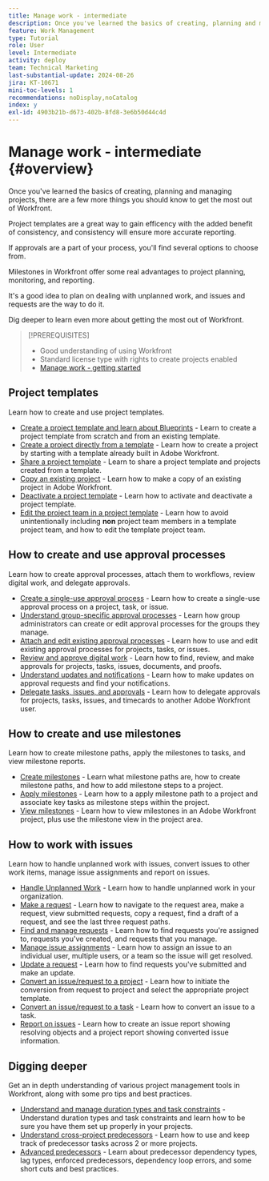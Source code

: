 ```yaml
---
title: Manage work - intermediate
description: Once you've learned the basics of creating, planning and managing projects, there are a few more things you should know to get the most out of Workfront.
feature: Work Management
type: Tutorial
role: User
level: Intermediate
activity: deploy
team: Technical Marketing
last-substantial-update: 2024-08-26
jira: KT-10671
mini-toc-levels: 1
recommendations: noDisplay,noCatalog
index: y
exl-id: 4903b21b-d673-402b-8fd8-3e6b50d44c4d
---
```

# Manage work - intermediate {#overview}

Once you've learned the basics of creating, planning and managing projects, there are a few more things you should know to get the most out of Workfront. 

Project templates are a great way to gain efficency with the added benefit of consistency, and consistency will ensure more accurate reporting. 

If approvals are a part of your process, you'll find several options to choose from. 

Milestones in Workfront offer some real advantages to project planning, monitoring, and reporting.

It's a good idea to plan on dealing with unplanned work, and issues and requests are the way to do it.

Dig deeper to learn even more about getting the most out of Workfront.

>[!PREREQUISITES]
>
>* Good understanding of using Workfront
>* Standard license type with rights to create projects enabled
>* [Manage work - getting started](https://experienceleague.adobe.com/?recommended=Workfront-U-1-2022.1.planners)


## Project templates

Learn how to create and use project templates.

* [Create a project template and learn about Blueprints](create-a-project-template.md) - Learn to create a project template from scratch and from an existing template.
* [Create a project directly from a template](create-a-project-directly-from-a-template.md) - Learn how to create a project by starting with a template already built in Adobe Workfront.
* [Share a project template](share-a-project-template.md) - Learn to share a project template and projects created from a template.
* [Copy an existing project](/help/manage-work/manage-projects/copy-an-existing-project.md) - Learn how to make a copy of an existing project in Adobe Workfront.
* [Deactivate a project template](deactivate-a-project-template.md) - Learn how to activate and deactivate a project template.
* [Edit the project team in a project template](edit-the-project-team-in-a-project-template.md) - Learn how to avoid unintentionally including **non** project team members in a template project team, and how to edit the template project team.

## How to create and use approval processes

Learn how to create approval processes, attach them to workflows, review digital work, and delegate approvals.

* [Create a single-use approval process](create-a-single-use-approval-process.md) - Learn how to create a single-use approval process on a project, task, or issue.
* [Understand group-specific approval processes](group-specific-approval-processes.md) - Learn how group administrators can create or edit approval processes for the groups they manage.
* [Attach and edit existing approval processes](attach-and-edit-existing-approval-processes.md) - Learn how to use and edit existing approval processes for projects, tasks, or issues.
* [Review and approve digital work](review-and-approve-digital-work.md) - Learn how to find, review, and make approvals for projects, tasks, issues, documents, and proofs.
* [Understand updates and notifications](understand-updates-and-notifications.md) - Learn how to make updates on approval requests and find your notifications.
* [Delegate tasks, issues, and approvals](delegate-approvals.md) - Learn how to delegate approvals for projects, tasks, issues, and timecards to another Adobe Workfront user.

## How to create and use milestones

Learn how to create milestone paths, apply the milestones to tasks, and view milestone reports.

* [Create milestones](creating-milestones.md) - Learn what milestone paths are, how to create milestone paths, and how to add milestone steps to a project.
* [Apply milestones](apply-milestones.md) - Learn how to a apply milestone path to a project and associate key tasks as milestone steps within the project.
* [View milestones](view-milestones.md) - Learn how to view milestones in an Adobe Workfront project, plus use the milestone view in the project area.

## How to work with issues

Learn how to handle unplanned work with issues, convert issues to other work items, manage issue assignments and report on issues.

* [Handle Unplanned Work](handle-unplanned-work.md) - Learn how to handle unplanned work in your organization.
* [Make a request](make-a-request.md) - Learn how to navigate to the request area, make a request, view submitted requests, copy a request, find a draft of a request, and see the last three request paths.
* [Find and manage requests](find-requests.md) - Learn how to find requests you're assigned to, requests you've created, and requests that you manage.
* [Manage issue assignments](manage-issue-assignments.md) - Learn how to assign an issue to an individual user, multiple users, or a team so the issue will get resolved.
* [Update a request](update-a-request.md) - Learn how to find requests you've submitted and make an update.
* [Convert an issue/request to a project](create-a-project-from-a-request.md) - Learn how to initiate the conversion from request to project and select the appropriate project template.
* [Convert an issue/request to a task](convert-issues-to-other-work-items.md) - Learn how to convert an issue to a task.
* [Report on issues](report-on-issues.md) - Learn how to create an issue report showing resolving objects and a project report showing converted issue information.

## Digging deeper

Get an in depth understanding of various project management tools in Workfront, along with some pro tips and best practices.    

* [Understand and manage duration types and task constraints](understand-and-manage-duration-types-and-task-constraints.md) - Understand duration types and task constraints and learn how to be sure you have them set up properly in your projects.
* [Understand cross-project predecessors](understand-cross-project-predecessors.md) - Learn how to use and keep track of predecessor tasks across 2 or more projects.
* [Advanced predecessors](advanced-predecessors.md) - Learn about predecessor dependency types, lag types, enforced predecessors, dependency loop errors, and some short cuts and best practices.
